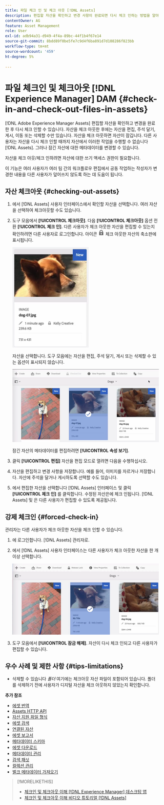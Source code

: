 ```yaml
---
title: 파일 체크 인 및 체크 아웃 [!DNL Assets]
description: 편집할 자산을 확인하고 변경 사항이 완료되면 다시 체크 인하는 방법을 알아봅니다.
contentOwner: AG
feature: Asset Management
role: User
exl-id: adb94a31-d949-4f4a-89bc-44f1b4f67e14
source-git-commit: 8bdd89f0be5fe7c9d4f6ba891d7d108286f823bb
workflow-type: tm+mt
source-wordcount: '459'
ht-degree: 5%

---
```


# 파일 체크인 및 체크아웃 [!DNL Experience Manager] DAM {#check-in-and-check-out-files-in-assets}

[!DNL Adobe Experience Manager Assets] 편집할 자산을 확인하고 변경을 완료한 후 다시 체크 인할 수 있습니다. 자산을 체크 아웃한 후에는 자산을 편집, 주석 달기, 게시, 이동 또는 삭제할 수만 있습니다. 자산을 체크 아웃하면 자산이 잠깁니다. 다른 사용자는 자산을 다시 체크 인할 때까지 자산에서 이러한 작업을 수행할 수 없습니다 [!DNL Assets]. 그러나 잠긴 자산에 대한 메타데이터를 변경할 수 있습니다.

자산을 체크 아웃/체크 인하려면 자산에 대한 쓰기 액세스 권한이 필요합니다.

이 기능은 여러 사용자가 여러 팀 간의 워크플로우 편집에서 공동 작업하는 작성자가 변경한 내용을 다른 사용자가 덮어쓰지 않도록 하는 데 도움이 됩니다.

## 자산 체크아웃 {#checking-out-assets}

1. 에서 [!DNL Assets] 사용자 인터페이스에서 확인할 자산을 선택합니다. 여러 자산을 선택하여 체크아웃할 수도 있습니다.

1. 도구 모음에서 **[!UICONTROL 체크아웃]**. 다음 **[!UICONTROL 체크아웃]** 옵션 전환 **[!UICONTROL 체크 인]**.
다른 사용자가 체크 아웃한 자산을 편집할 수 있는지 확인하려면 다른 사용자로 로그인합니다. 아이콘 ![체크아웃 잠금 아이콘](assets/do-not-localize/checkout_lock.png) 체크 아웃한 자산의 축소판에 표시됩니다.

   ![카드 보기의 체크아웃 아이콘](assets/checkout-icon-card-view.png)

   자산을 선택합니다. 도구 모음에는 자산을 편집, 주석 달기, 게시 또는 삭제할 수 있는 옵션이 표시되지 않습니다.

   ![chlimage_1-472](assets/checkout-asset-toolbar-options.png)

   잠긴 자산의 메타데이터를 편집하려면 **[!UICONTROL 속성 보기]**.

1. 클릭 **[!UICONTROL 편집]** 자산을 편집 모드로 열려면 다음을 수행하십시오.

1. 자산을 편집하고 변경 사항을 저장합니다. 예를 들어, 이미지를 자르거나 저장합니다. 자산에 주석을 달거나 게시하도록 선택할 수도 있습니다.

1. 에서 편집한 자산을 선택합니다 [!DNL Assets] 인터페이스 및 클릭 **[!UICONTROL 체크 인]** 를 클릭합니다. 수정된 자산은에 체크 인됩니다. [!DNL Assets] 및 은 다른 사용자가 편집할 수 있도록 제공됩니다.

## 강제 체크인 {#forced-check-in}

관리자는 다른 사용자가 체크 아웃한 자산을 체크 인할 수 있습니다.

1. 에 로그인합니다. [!DNL Assets] 관리자로.
1. 에서 [!DNL Assets] 사용자 인터페이스는 다른 사용자가 체크 아웃한 자산을 한 개 이상 선택합니다.

   ![chlimage_1-476](assets/chlimage_1-476.png)

1. 도구 모음에서 **[!UICONTROL 잠금 해제]**. 자산이 다시 체크 인되고 다른 사용자가 편집할 수 있습니다.

## 우수 사례 및 제한 사항 {#tips-limitations}

* 삭제할 수 있습니다 *폴더* 여기에는 체크아웃 자산 파일이 포함되어 있습니다. 폴더를 삭제하기 전에 사용자가 디지털 자산을 체크 아웃하지 않았는지 확인합니다.

**추가 참조**

* [에셋 번역](translate-assets.md)
* [Assets HTTP API](mac-api-assets.md)
* [자산 지원 파일 형식](file-format-support.md)
* [에셋 검색](search-assets.md)
* [연결된 자산](use-assets-across-connected-assets-instances.md)
* [에셋 보고서](asset-reports.md)
* [메타데이터 스키마](metadata-schemas.md)
* [에셋 다운로드](download-assets-from-aem.md)
* [메타데이터 관리](manage-metadata.md)
* [검색 패싯](search-facets.md)
* [컬렉션 관리](manage-collections.md)
* [벌크 메타데이터 가져오기](metadata-import-export.md)

>[!MORELIKETHIS]
>
>* [체크인 및 체크아웃 이해 [!DNL Experience Manager] 데스크탑 앱](https://experienceleague.adobe.com/docs/experience-manager-desktop-app/using/using.html#how-app-works2)
>* [체크인 및 체크아웃 이해 비디오 튜토리얼 [!DNL Assets]](https://experienceleague.adobe.com/docs/experience-manager-learn/assets/collaboration/check-in-and-check-out.html)

